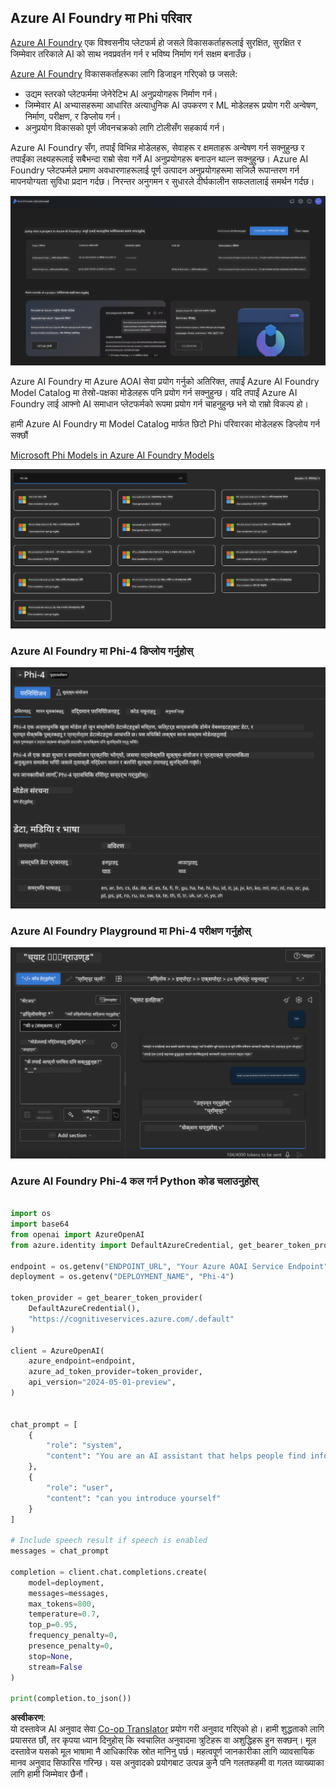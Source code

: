 <!--
CO_OP_TRANSLATOR_METADATA:
{
  "original_hash": "3ae21dc5554e888defbe57946ee995ee",
  "translation_date": "2025-05-09T09:02:50+00:00",
  "source_file": "md/01.Introduction/02/03.AzureAIFoundry.md",
  "language_code": "ne"
}
-->
## Azure AI Foundry मा Phi परिवार

[Azure AI Foundry](https://ai.azure.com) एक विश्वसनीय प्लेटफर्म हो जसले विकासकर्ताहरूलाई सुरक्षित, सुरक्षित र जिम्मेवार तरिकाले AI को साथ नवप्रवर्तन गर्न र भविष्य निर्माण गर्न सक्षम बनाउँछ।



[Azure AI Foundry](https://ai.azure.com) विकासकर्ताहरूका लागि डिजाइन गरिएको छ जसले:

- उद्यम स्तरको प्लेटफर्ममा जेनेरेटिभ AI अनुप्रयोगहरू निर्माण गर्न।
- जिम्मेवार AI अभ्यासहरूमा आधारित अत्याधुनिक AI उपकरण र ML मोडेलहरू प्रयोग गरी अन्वेषण, निर्माण, परीक्षण, र डिप्लोय गर्न।
- अनुप्रयोग विकासको पूर्ण जीवनचक्रको लागि टोलीसँग सहकार्य गर्न।

Azure AI Foundry सँग, तपाईं विभिन्न मोडेलहरू, सेवाहरू र क्षमताहरू अन्वेषण गर्न सक्नुहुन्छ र तपाईंका लक्ष्यहरूलाई सबैभन्दा राम्रो सेवा गर्ने AI अनुप्रयोगहरू बनाउन थाल्न सक्नुहुन्छ। Azure AI Foundry प्लेटफर्मले प्रमाण अवधारणाहरूलाई पूर्ण उत्पादन अनुप्रयोगहरूमा सजिलै रूपान्तरण गर्न मापनयोग्यता सुविधा प्रदान गर्दछ। निरन्तर अनुगमन र सुधारले दीर्घकालीन सफलतालाई समर्थन गर्दछ।

![portal](../../../../../translated_images/AIFoundryPorral.68f0acc7d5f47991d90f78fd199beb1123941bba27c39effe55ebfc1d07f114c.ne.png)

Azure AI Foundry मा Azure AOAI सेवा प्रयोग गर्नुको अतिरिक्त, तपाईं Azure AI Foundry Model Catalog मा तेस्रो-पक्षका मोडेलहरू पनि प्रयोग गर्न सक्नुहुन्छ। यदि तपाईं Azure AI Foundry लाई आफ्नो AI समाधान प्लेटफर्मको रूपमा प्रयोग गर्न चाहनुहुन्छ भने यो राम्रो विकल्प हो।

हामी Azure AI Foundry मा Model Catalog मार्फत छिटो Phi परिवारका मोडेलहरू डिप्लोय गर्न सक्छौं

[Microsoft Phi Models in Azure AI Foundry Models](https://ai.azure.com/explore/models/?selectedCollection=phi)

![ModelCatalog](../../../../../translated_images/AIFoundryModelCatalog.65aadf44c7a47e16a745104efa3ca2b49580c7be190f901a3da6d6533fc37b07.ne.png)

### **Azure AI Foundry मा Phi-4 डिप्लोय गर्नुहोस्**


![Phi4](../../../../../translated_images/AIFoundryPhi4.dd27d994739126af80d23e8ec9d3bfd7e6b518d3993aa729fdd4c26e1add8d35.ne.png)

### **Azure AI Foundry Playground मा Phi-4 परीक्षण गर्नुहोस्**

![Playground](../../../../../translated_images/AIFoundryPlayground.11365174557f8eac71ce4d439d344dd767a1b04701e9ffe73642feefb099188d.ne.png)

### **Azure AI Foundry Phi-4 कल गर्न Python कोड चलाउनुहोस्**


```python

import os  
import base64
from openai import AzureOpenAI  
from azure.identity import DefaultAzureCredential, get_bearer_token_provider  
        
endpoint = os.getenv("ENDPOINT_URL", "Your Azure AOAI Service Endpoint")  
deployment = os.getenv("DEPLOYMENT_NAME", "Phi-4")  
      
token_provider = get_bearer_token_provider(  
    DefaultAzureCredential(),  
    "https://cognitiveservices.azure.com/.default"  
)  
  
client = AzureOpenAI(  
    azure_endpoint=endpoint,  
    azure_ad_token_provider=token_provider,  
    api_version="2024-05-01-preview",  
)  
  

chat_prompt = [
    {
        "role": "system",
        "content": "You are an AI assistant that helps people find information."
    },
    {
        "role": "user",
        "content": "can you introduce yourself"
    }
] 
    
# Include speech result if speech is enabled  
messages = chat_prompt 

completion = client.chat.completions.create(  
    model=deployment,  
    messages=messages,
    max_tokens=800,  
    temperature=0.7,  
    top_p=0.95,  
    frequency_penalty=0,  
    presence_penalty=0,
    stop=None,  
    stream=False  
)  
  
print(completion.to_json())  

```

**अस्वीकरण**:  
यो दस्तावेज AI अनुवाद सेवा [Co-op Translator](https://github.com/Azure/co-op-translator) प्रयोग गरी अनुवाद गरिएको हो। हामी शुद्धताको लागि प्रयासरत छौं, तर कृपया ध्यान दिनुहोस् कि स्वचालित अनुवादमा त्रुटिहरू वा अशुद्धिहरू हुन सक्छन्। मूल दस्तावेज यसको मूल भाषामा नै आधिकारिक स्रोत मानिनु पर्छ। महत्वपूर्ण जानकारीका लागि व्यावसायिक मानव अनुवाद सिफारिस गरिन्छ। यस अनुवादको प्रयोगबाट उत्पन्न कुनै पनि गलतफहमी वा गलत व्याख्याका लागि हामी जिम्मेवार छैनौं।